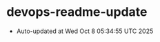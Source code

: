 # devops-readme-update
<!--START_SECTION:activity-->
- Auto-updated at Wed Oct  8 05:34:55 UTC 2025
<!--END_SECTION:activity-->
